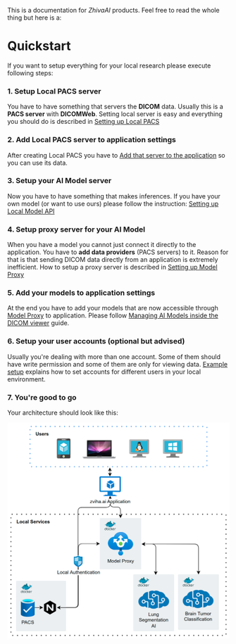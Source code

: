 This is a documentation for _ZhivaAI_ products. Feel free to read the whole thing but here is a:

# Quickstart

If you want to setup everything for your local research please execute following steps:

### 1. Setup Local PACS server

You have to have something that servers the __DICOM__ data. Usually this is a __PACS server__ with __DICOMWeb__. Setting local server is easy and everything you should do is described in [Setting up Local PACS](/latest/setting-up-local-pacs)

### 2. Add Local PACS server to application settings

After creating Local PACS you have to [Add that server to the application](/latest/managing-servers-inside-the-dicom-viewer) so you can use its data.

### 3. Setup your AI Model server

Now you have to have something that makes inferences. If you have your own model (or want to use ours) please follow the instruction: [Setting up Local Model API](/latest/setting-up-local-model-api)

### 4. Setup proxy server for your AI Model

When you have a model you cannot just connect it directly to the application. You have to __add data providers__ (PACS servers) to it. Reason for that is that sending DICOM data directly from an application is extremely inefficient. How to setup a proxy server is described in [Setting up Model Proxy](/latest/setting-up-model-proxy)

### 5. Add your models to application settings

At the end you have to add your models that are now accessible through [Model Proxy](/latest/setting-up-model-proxy) to application. Please follow [Managing AI Models inside the DICOM viewer](/latest/managing-ai-models-inside-the-dicom-viewer) guide.

### 6. Setup your user accounts (optional but advised)

Usually you're dealing with more than one account. Some of them should have write permission and some of them are only for viewing data. [Example setup](/latest/local-pacs-security/#example-setup) explains how to set accounts for different users in your local environment.

### 7. You're good to go

Your architecture should look like this:

![local architecture](/local_architecture.png)